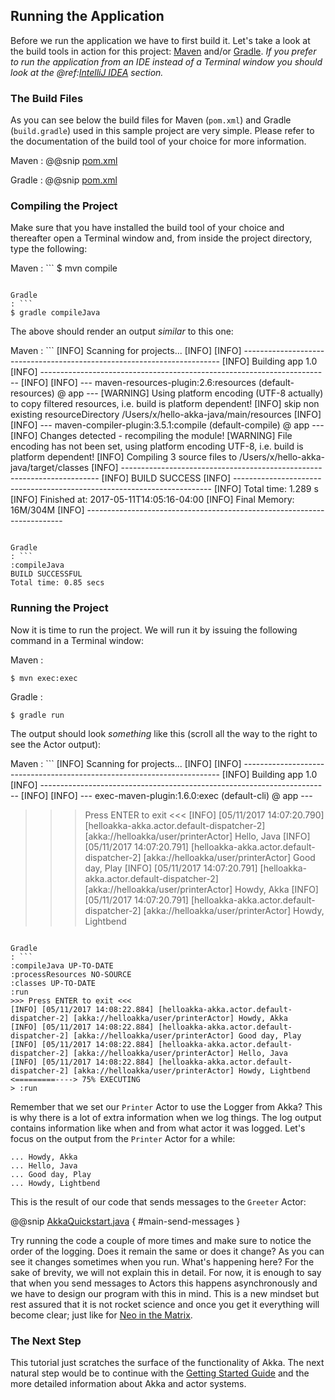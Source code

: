 Running the Application
-----------------------

Before we run the application we have to first build it. Let's take a look at the build tools in action for this project: [Maven](https://maven.apache.org) and/or [Gradle](https://gradle.org). _If you prefer to run the application from an IDE instead of a Terminal window you should look at the @ref:[IntelliJ IDEA](intellij-idea.md) section._

### The Build Files

As you can see below the build files for Maven (`pom.xml`) and Gradle (`build.gradle`) used in this sample project are very simple. Please refer to the documentation of the build tool of your choice for more information.

Maven
:   @@snip [pom.xml]($g8root$/pom.xml)

Gradle
:   @@snip [pom.xml]($g8root$/build.gradle)


### Compiling the Project

Make sure that you have installed the build tool of your choice and thereafter open a Terminal window and, from inside the project directory, type the following:

Maven
: ```
$ mvn compile
```

Gradle
: ```
$ gradle compileJava
```

The above should render an output _similar_ to this one:

Maven
: ```
[INFO] Scanning for projects...
[INFO]
[INFO] ------------------------------------------------------------------------
[INFO] Building app 1.0
[INFO] ------------------------------------------------------------------------
[INFO]
[INFO] --- maven-resources-plugin:2.6:resources (default-resources) @ app ---
[WARNING] Using platform encoding (UTF-8 actually) to copy filtered resources, i.e. build is platform dependent!
[INFO] skip non existing resourceDirectory /Users/x/hello-akka-java/main/resources
[INFO]
[INFO] --- maven-compiler-plugin:3.5.1:compile (default-compile) @ app ---
[INFO] Changes detected - recompiling the module!
[WARNING] File encoding has not been set, using platform encoding UTF-8, i.e. build is platform dependent!
[INFO] Compiling 3 source files to /Users/x/hello-akka-java/target/classes
[INFO] ------------------------------------------------------------------------
[INFO] BUILD SUCCESS
[INFO] ------------------------------------------------------------------------
[INFO] Total time: 1.289 s
[INFO] Finished at: 2017-05-11T14:05:16-04:00
[INFO] Final Memory: 16M/304M
[INFO] ------------------------------------------------------------------------
```

Gradle
: ```
:compileJava
BUILD SUCCESSFUL
Total time: 0.85 secs
```

### Running the Project

Now it is time to run the project. We will run it by issuing the following command in a Terminal window:

Maven
:   
```
$ mvn exec:exec
```

Gradle
:   
```
$ gradle run
```


The output should look _something_ like this (scroll all the way to the right to see the Actor output):

Maven
: ```
[INFO] Scanning for projects...
[INFO]
[INFO] ------------------------------------------------------------------------
[INFO] Building app 1.0
[INFO] ------------------------------------------------------------------------
[INFO]
[INFO] --- exec-maven-plugin:1.6.0:exec (default-cli) @ app ---
>>> Press ENTER to exit <<<
[INFO] [05/11/2017 14:07:20.790] [helloakka-akka.actor.default-dispatcher-2] [akka://helloakka/user/printerActor] Hello, Java
[INFO] [05/11/2017 14:07:20.791] [helloakka-akka.actor.default-dispatcher-2] [akka://helloakka/user/printerActor] Good day, Play
[INFO] [05/11/2017 14:07:20.791] [helloakka-akka.actor.default-dispatcher-2] [akka://helloakka/user/printerActor] Howdy, Akka
[INFO] [05/11/2017 14:07:20.791] [helloakka-akka.actor.default-dispatcher-2] [akka://helloakka/user/printerActor] Howdy, Lightbend
```

Gradle
: ```
:compileJava UP-TO-DATE
:processResources NO-SOURCE
:classes UP-TO-DATE
:run
>>> Press ENTER to exit <<<
[INFO] [05/11/2017 14:08:22.884] [helloakka-akka.actor.default-dispatcher-2] [akka://helloakka/user/printerActor] Howdy, Akka
[INFO] [05/11/2017 14:08:22.884] [helloakka-akka.actor.default-dispatcher-2] [akka://helloakka/user/printerActor] Good day, Play
[INFO] [05/11/2017 14:08:22.884] [helloakka-akka.actor.default-dispatcher-2] [akka://helloakka/user/printerActor] Hello, Java
[INFO] [05/11/2017 14:08:22.884] [helloakka-akka.actor.default-dispatcher-2] [akka://helloakka/user/printerActor] Howdy, Lightbend
<=========----> 75% EXECUTING
> :run
```

Remember that we set our `Printer` Actor to use the Logger from Akka? This is why there is a lot of extra information when we log things. The log output contains information like when and from what actor it was logged. Let's focus on the output from the `Printer` Actor for a while:

```
... Howdy, Akka
... Hello, Java
... Good day, Play
... Howdy, Lightbend
```

This is the result of our code that sends messages to the `Greeter` Actor:

@@snip [AkkaQuickstart.java]($g8src$/java/com/lightbend/akka/sample/AkkaQuickstart.java) { #main-send-messages }

Try running the code a couple of more times and make sure to notice the order of the logging. Does it remain the same or does it change? As you can see it changes sometimes when you run. What's happening here? For the sake of brevity, we will not explain this in detail. For now, it is enough to say that when you send messages to Actors this happens asynchronously and we have to design our program with this in mind. This is a new mindset but rest assured that it is not rocket science and once you get it everything will become clear; just like for <a href="https://en.wikipedia.org/wiki/Neo_(The_Matrix)">Neo in the Matrix</a>.

### The Next Step

This tutorial just scratches the surface of the functionality of Akka. The next natural step would be to continue with the [Getting Started Guide](http://doc.akka.io/docs/akka/2.5/java.html) and the more detailed information about Akka and actor systems.  
